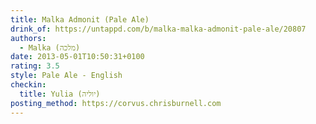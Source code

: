```yaml
---
title: Malka Admonit (Pale Ale)
drink_of: https://untappd.com/b/malka-malka-admonit-pale-ale/20807
authors:
  - Malka (מלכה)
date: 2013-05-01T10:50:31+0100
rating: 3.5
style: Pale Ale - English
checkin:
  title: Yulia (יוליה)
posting_method: https://corvus.chrisburnell.com
---
```

